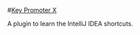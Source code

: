 #[Key Promoter X](https://plugins.jetbrains.com/plugin/9792-key-promoter-x)

A plugin to learn the IntelliJ IDEA shortcuts. 
